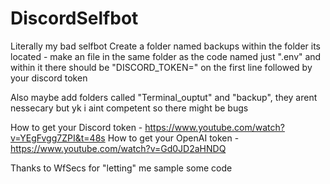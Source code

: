 # DiscordSelfbot
Literally my bad selfbot
Create a folder named backups within the folder its located - make an file in the same folder as the code named just ".env" and within it there should be "DISCORD_TOKEN=" on the first line followed by your discord token

Also maybe add folders called "Terminal_ouptut" and "backup", they arent nessecary but yk i aint competent so there might be bugs

How to get your Discord token - https://www.youtube.com/watch?v=YEgFvgg7ZPI&t=48s
How to get your OpenAI token - https://www.youtube.com/watch?v=Gd0JD2aHNDQ

Thanks to WfSecs for "letting" me sample some code

